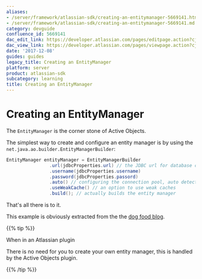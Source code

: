 ```yaml
---
aliases:
- /server/framework/atlassian-sdk/creating-an-entitymanager-5669141.html
- /server/framework/atlassian-sdk/creating-an-entitymanager-5669141.md
category: devguide
confluence_id: 5669141
dac_edit_link: https://developer.atlassian.com/pages/editpage.action?cjm=wozere&pageId=5669141
dac_view_link: https://developer.atlassian.com/pages/viewpage.action?cjm=wozere&pageId=5669141
date: '2017-12-08'
guides: guides
legacy_title: Creating an EntityManager
platform: server
product: atlassian-sdk
subcategory: learning
title: Creating an EntityManager
---
```

# Creating an EntityManager

The `EntityManager` is the corner stone of Active Objects.

The simplest way to create and configure an entity manager is by using the `net.java.ao.builder.EntityManagerBuilder`:

``` java
EntityManager entityManager = EntityManagerBuilder
                .url(jdbcProperties.url) // the JDBC url for database connection
                .username(jdbcProperties.username) 
                .password(jdbcProperties.passord)
                .auto() // configuring the connection pool, auto detects connection pools on the classpath
                .useWeakCache() // an option to use weak caches
                .build(); // actually builds the entity manager
```

That's all there is to it.

This example is obviously extracted from the the <a href="https://bitbucket.org/activeobjects/ao-dogfood-blog/src/9958325ad566/src/main/java/net/java/ao/blog/BlogApplication.java#cl-92" class="external-link">dog food blog</a>.

{{% tip %}}

When in an Atlassian plugin

There is no need for you to create your own entity manager, this is handled by the Active Objects plugin.

{{% /tip %}}










































































































































































































































































































































